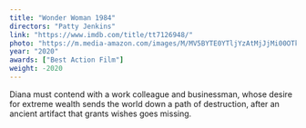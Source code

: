 ```yaml
---
title: "Wonder Woman 1984"
directors: "Patty Jenkins"
link: "https://www.imdb.com/title/tt7126948/"
photo: "https://m.media-amazon.com/images/M/MV5BYTE0YTljYzAtMjJjMi00OTk2LWJkNDMtOWE1NWMxMzMzNWQxXkEyXkFqcGdeQXVyNjA2ODYyMTk@._V1_FMjpg_UX920_.jpg"
year: "2020"
awards: ["Best Action Film"]
weight: -2020
---
```

Diana must contend with a work colleague and businessman, whose desire for extreme wealth sends the world down a path of destruction, after an ancient artifact that grants wishes goes missing.